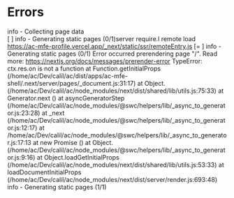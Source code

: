 # Errors

info - Collecting page data  
[ ] info - Generating static pages (0/1)server require.l remote load https://ac-mfe-profile.vercel.app/_next/static/ssr/remoteEntry.js
[= ] info - Generating static pages (0/1)
Error occurred prerendering page "/". Read more: https://nextjs.org/docs/messages/prerender-error
TypeError: ctx.res.on is not a function
at Function.getInitialProps (/home/ac/Dev/calil/ac/dist/apps/ac-mfe-shell/.next/server/pages/\_document.js:31:17)
at Object.<anonymous> (/home/ac/Dev/calil/ac/node_modules/next/dist/shared/lib/utils.js:75:33)
at Generator.next (<anonymous>)
at asyncGeneratorStep (/home/ac/Dev/calil/ac/node_modules/@swc/helpers/lib/\_async_to_generator.js:23:28)
at \_next (/home/ac/Dev/calil/ac/node_modules/@swc/helpers/lib/\_async_to_generator.js:12:17)
at /home/ac/Dev/calil/ac/node_modules/@swc/helpers/lib/\_async_to_generator.js:17:13
at new Promise (<anonymous>)
at Object.<anonymous> (/home/ac/Dev/calil/ac/node_modules/@swc/helpers/lib/\_async_to_generator.js:9:16)
at Object.loadGetInitialProps (/home/ac/Dev/calil/ac/node_modules/next/dist/shared/lib/utils.js:53:33)
at loadDocumentInitialProps (/home/ac/Dev/calil/ac/node_modules/next/dist/server/render.js:693:48)
info - Generating static pages (1/1)
